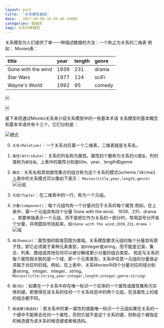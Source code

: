 ```yaml
---
layout: post
title:  "关系模型基础"
date:   2017-04-09 16:45:40 +0800
categories: 数据库
tags: 关系对象模型
---
```




关系模型为人们提供了单一一种描述数据的方法：一个称之为关系的二维表
例如：
Movies表：

| title | year | length | genre |
|:--|:-- |:-- |:-- |
| Gone with the wind | 1939 | 231 | drama |
| Star Wars | 1977 | 124 | sciFi |
| Wayne's World | 1992 | 95 | comedy |




￼

￼

接下来将通过Movies关系来介绍关系模型中的一些基本术语
关系模型的基本概念和基本术语共有十三个，它们分别是：

![模式](http://img.blog.csdn.net/20170502203739134?watermark/2/text/aHR0cDovL2Jsb2cuY3Nkbi5uZXQvcXFfMjk3NTMyODU=/font/5a6L5L2T/fontsize/400/fill/I0JBQkFCMA==/dissolve/70/gravity/SouthEast)

0. `关系(Relation)`：一个关系对应着一个二维表，二维表就是关系名。
0. `属性(Attribute)`：关系的列名称为属性。属性的个数称为关系的`元`或`度`。列的值称为`属性值`。上表中的属性分别是title、year、length和genre
0. `模式`：关系名和其他属性集合的组合称为这个关系的模式(schema /ˈski:mə/)
上表中的关系模式可以像如下表示：
`Movies(title,year,length,genre)`
![元组](http://img.blog.csdn.net/20170502204015466?watermark/2/text/aHR0cDovL2Jsb2cuY3Nkbi5uZXQvcXFfMjk3NTMyODU=/font/5a6L5L2T/fontsize/400/fill/I0JBQkFCMA==/dissolve/70/gravity/SouthEast)

0. `元组(Tuple)`：在二维表中的一行，称为一个元组。
0. `分量(component)`：每个元组均有一个分量对应于关系的每个属性
例如，在上表中，第一个元组具有四个分量 Gone with the wind、 1939、231、drama 。
若要单独表示一个元组，而不是把它作为关系的一部分时，常用逗号分开各个分量，并用圆括号括起来，如`(Gone with the wind,1939,231,drama )`  
![域](http://img.blog.csdn.net/20170502204408493?watermark/2/text/aHR0cDovL2Jsb2cuY3Nkbi5uZXQvcXFfMjk3NTMyODU=/font/5a6L5L2T/fontsize/400/fill/I0JBQkFCMA==/dissolve/70/gravity/SouthEast)

0.  `域(Domain)`：属性值的取值范围为值域。关系模型要求元组的每个分量具有原子性，即它必须属于某种元素类型，如integer或string，而不能是记录、集合、列表、数组或其他任何可以被分解成更小分量的组合类型。
假定与关系的每个属性相关联的是一个域，即一个元素类型，关系中任意一元组的分量值必须属于对应列的域。例如，在上表中，关系Movies中四个分量对应的域分别是string、integer、integer、string。
`Movies(title:string,year:integer,length:integer,genre:string)`
0. `键(码)`：如果在一个关系中存在唯一标识一个实体的一个属性或属性集称为实体的键，即使得在该关系的任何一个关系状态中的两个元组，在该属性上的值的组合都不同。
0. `候选键(候选码)`：若关系中的某一属性的值能唯一标识一个元组如果在关系的一个键中不能移去任何一个属性，否则它就不是这个关系的键，则称这个被指定的候选键为该关系的候选键或者候选码。